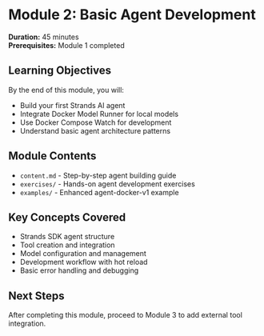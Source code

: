 # Module 2: Basic Agent Development

**Duration:** 45 minutes  
**Prerequisites:** Module 1 completed

## Learning Objectives

By the end of this module, you will:
- Build your first Strands AI agent
- Integrate Docker Model Runner for local models
- Use Docker Compose Watch for development
- Understand basic agent architecture patterns

## Module Contents

- `content.md` - Step-by-step agent building guide
- `exercises/` - Hands-on agent development exercises
- `examples/` - Enhanced agent-docker-v1 example

## Key Concepts Covered

- Strands SDK agent structure
- Tool creation and integration
- Model configuration and management
- Development workflow with hot reload
- Basic error handling and debugging

## Next Steps

After completing this module, proceed to Module 3 to add external tool integration.